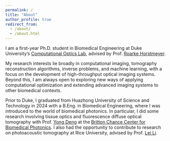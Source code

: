 ```yaml
---
permalink: /
title: "About"
author_profile: true
redirect_from: 
  - /about/
  - /about.html
---
```


I am a first-year Ph.D. student in Biomedical Engineering at Duke University’s [Computational Optics Lab](https://horstmeyer.pratt.duke.edu/), advised by Prof. [Roarke Horstmeyer](https://bme.duke.edu/people/roarke-horstmeyer/). 

My research interests lie broadly in computational imaging, tomography reconstruction algorithms, inverse problems, and machine learning, with a focus on the development of high-throughput optical imaging systems. Beyond this, I am always open to exploring new ways of applying computational optimization and extending advanced imaging systems to other biomedical contexts.

Prior to Duke, I graduated from Huazhong University of Science and Technology in 2024 with a B.Eng. in Biomedical Engineering, where I was introduced to the world of biomedical photonics. In particular, I did some research involving tissue optics and fluorescence diffuse optical tomography with Prof. [Yong Deng](http://faculty.hust.edu.cn/dengyong/en/index.htm) at the [Britton Chance Center for Biomedical Photonics](http://english.wnlo.hust.edu.cn/). I also had the opportunity to contribute to research on photoacoustic tomography at Rice University, advised by Prof. [Lei Li](https://www.light-leili.com/).